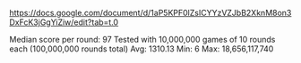 https://docs.google.com/document/d/1aP5KPF0lZsICYYzVZJbB2XknM8on3DxFcK3jGgYiZiw/edit?tab=t.0

Median score per round: 97
Tested with 10,000,000 games of 10 rounds each (100,000,000 rounds total)
Avg: 1310.13
Min: 6
Max: 18,656,117,740